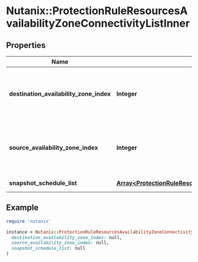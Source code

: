 # Nutanix::ProtectionRuleResourcesAvailabilityZoneConnectivityListInner

## Properties

| Name | Type | Description | Notes |
| ---- | ---- | ----------- | ----- |
| **destination_availability_zone_index** | **Integer** | Index of the availability zone in ordered_availability_zone_list. This represents the availability zone where the entity needs to be replicated to. Index starts at 0.  | [optional] |
| **source_availability_zone_index** | **Integer** | Index of the availability zone in ordered_availability_zone_list. This represents the source availability zone where the entity is running. Index starts at 0.  | [optional] |
| **snapshot_schedule_list** | [**Array&lt;ProtectionRuleResourcesAvailabilityZoneConnectivityListInnerSnapshotScheduleListInner&gt;**](ProtectionRuleResourcesAvailabilityZoneConnectivityListInnerSnapshotScheduleListInner.md) | Snapshot schedules for the pair of the availability zones.  | [optional] |

## Example

```ruby
require 'nutanix'

instance = Nutanix::ProtectionRuleResourcesAvailabilityZoneConnectivityListInner.new(
  destination_availability_zone_index: null,
  source_availability_zone_index: null,
  snapshot_schedule_list: null
)
```

